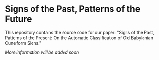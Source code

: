 # Signs of the Past, Patterns of the Future

This repository contains the source code for our paper: "Signs of the Past, Patterns of the Present: On the Automatic
Classification of Old Babylonian Cuneiform Signs."

_More information will be added soon_